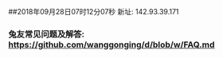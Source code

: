 ##2018年09月28日07时12分07秒 新址: 142.93.39.171
### 兔友常见问题及解答: https://github.com/wanggonging/d/blob/w/FAQ.md
